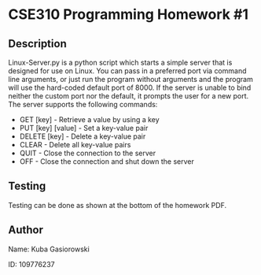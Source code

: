 # CSE310 Programming Homework #1

## Description

Linux-Server.py is a python script which starts a simple server that is 
designed for use on Linux. You can pass in a preferred port via command 
line arguments, or just run the program without arguments and the program
will use the hard-coded default port of 8000. If the server is unable to
bind neither the custom port nor the default, it prompts the user for a 
new port. The server supports the following commands:

* GET [key] - Retrieve a value by using a key
* PUT [key] [value] - Set a key-value pair
* DELETE [key] - Delete a key-value pair
* CLEAR - Delete all key-value pairs
* QUIT - Close the connection to the server
* OFF - Close the connection and shut down the server

## Testing

Testing can be done as shown at the bottom of the homework PDF.

## Author

Name: Kuba Gasiorowski

ID: 109776237
